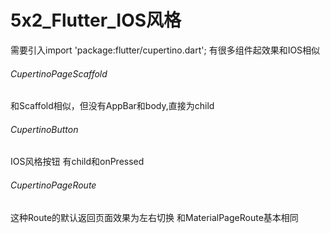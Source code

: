 # 5x2_Flutter_IOS风格
需要引入import 'package:flutter/cupertino.dart';
有很多组件起效果和IOS相似
###### CupertinoPageScaffold
和Scaffold相似，但没有AppBar和body,直接为child
###### CupertinoButton
IOS风格按钮
有child和onPressed
###### CupertinoPageRoute
这种Route的默认返回页面效果为左右切换
和MaterialPageRoute基本相同